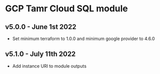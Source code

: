 # GCP Tamr Cloud SQL module

## v5.0.0 - June 1st 2022
* Set minimum terraform to 1.0.0 and minimum google provider to 4.6.0

## v5.1.0 - July 11th 2022
* Add instance URI to module outputs
